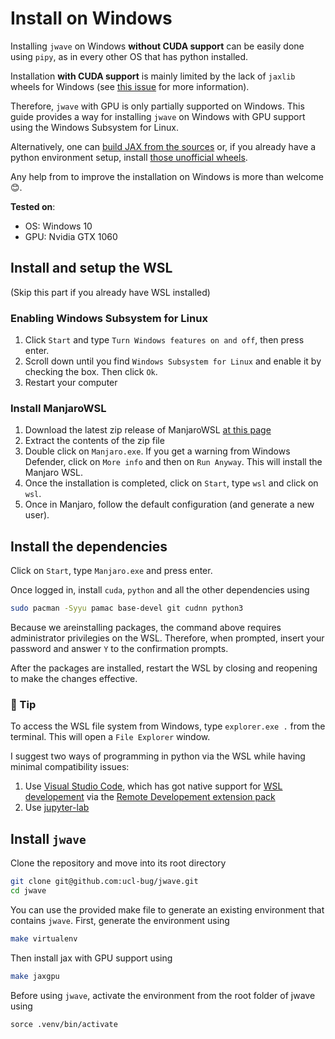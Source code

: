 # Install on Windows

Installing `jwave` on Windows **without CUDA support** can be easily done using `pipy`, as in every other OS that has python installed. 

Installation **with CUDA support** is mainly limited by the lack of `jaxlib` wheels for Windows (see [this issue](https://github.com/google/jax/issues/5795) for more information).

Therefore, `jwave` with GPU is only partially supported on Windows. This guide provides a way for installing `jwave` on Windows with GPU support using the Windows Subsystem for Linux.  

Alternatively, one can [build JAX from the sources](https://jax.readthedocs.io/en/latest/developer.html) or, if you already have a python environment setup, install [those unofficial wheels](https://github.com/cloudhan/jax-windows-builder).

Any help from to improve the installation on Windows is more than welcome 😊.

**Tested on**:

- OS: Windows 10
- GPU: Nvidia GTX 1060


## Install and setup the WSL

(Skip this part if you already have WSL installed)

### Enabling Windows Subsystem for Linux

1. Click `Start` and type `Turn Windows features on and off`, then press enter.
2. Scroll down until you find `Windows Subsystem for Linux` and enable it by checking the box. Then click `Ok`.
3. Restart your computer

### Install ManjaroWSL

1. Download the latest zip release of ManjaroWSL [at this page](https://github.com/sileshn/ManjaroWSL/releases)
2. Extract the contents of the zip file
3. Double click on `Manjaro.exe`. If you get a warning from Windows Defender, click on `More info` and then on `Run Anyway`. This will install the Manjaro WSL.
4. Once the installation is completed, click on `Start`, type `wsl` and click on `wsl`.
5. Once in Manjaro, follow the default configuration (and generate a new user).

## Install the dependencies

Click on `Start`, type `Manjaro.exe` and press enter. 

Once logged in, install `cuda`, `python` and all the other dependencies using

```bash
sudo pacman -Syyu pamac base-devel git cudnn python3
```

Because we areinstalling packages, the command above requires administrator privilegies on the WSL. Therefore, when prompted, insert your password and answer `Y` to the confirmation prompts.

After the packages are installed, restart the WSL by closing and reopening to make the changes effective.

### 🔁 Tip

To access the WSL file system from Windows, type `explorer.exe .` from the terminal. This will open a `File Explorer` window.

I suggest two ways of programming in python via the WSL while having minimal compatibility issues:

1. Use [Visual Studio Code](https://code.visualstudio.com), which has got native support for [WSL developement](https://code.visualstudio.com/docs/remote/wsl#_getting-started) via the [Remote Developement extension pack](https://code.visualstudio.com/docs/remote/wsl#_getting-started)
2. Use [jupyter-lab](https://jupyter.org/install)

## Install `jwave`

Clone the repository and move into its root directory

```bash
git clone git@github.com:ucl-bug/jwave.git
cd jwave
```

You can use the provided make file to generate an existing environment that contains `jwave`. First, generate the environment using

```bash
make virtualenv
```

Then install jax with GPU support using

```bash
make jaxgpu
```

Before using `jwave`,  activate the environment from the root folder of jwave using 

```
sorce .venv/bin/activate
```